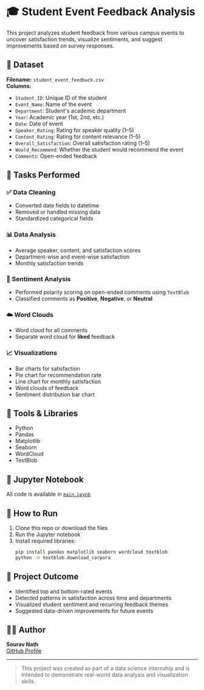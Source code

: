 # 🎓 Student Event Feedback Analysis

This project analyzes student feedback from various campus events to uncover satisfaction trends, visualize sentiments, and suggest improvements based on survey responses.

## 📂 Dataset

**Filename:** `student_event_feedback.csv`  
**Columns:**
- `Student_ID`: Unique ID of the student
- `Event_Name`: Name of the event
- `Department`: Student's academic department
- `Year`: Academic year (1st, 2nd, etc.)
- `Date`: Date of event
- `Speaker_Rating`: Rating for speaker quality (1–5)
- `Content_Rating`: Rating for content relevance (1–5)
- `Overall_Satisfaction`: Overall satisfaction rating (1–5)
- `Would_Recommend`: Whether the student would recommend the event
- `Comments`: Open-ended feedback

## 🧪 Tasks Performed

### ✅ Data Cleaning
- Converted date fields to datetime
- Removed or handled missing data
- Standardized categorical fields

### 📊 Data Analysis
- Average speaker, content, and satisfaction scores
- Department-wise and event-wise satisfaction
- Monthly satisfaction trends

### 💬 Sentiment Analysis
- Performed polarity scoring on open-ended comments using `TextBlob`
- Classified comments as **Positive**, **Negative**, or **Neutral**

### ☁️ Word Clouds
- Word cloud for all comments
- Separate word cloud for **liked** feedback

### 📈 Visualizations
- Bar charts for satisfaction
- Pie chart for recommendation rate
- Line chart for monthly satisfaction
- Word clouds of feedback
- Sentiment distribution bar chart

## 🧰 Tools & Libraries
- Python
- Pandas
- Matplotlib
- Seaborn
- WordCloud
- TextBlob

## 📓 Jupyter Notebook
All code is available in [`main.ipynb`](.main.ipynb)

## 🚀 How to Run
1. Clone this repo or download the files
2. Run the Jupyter notebook
3. Install required libraries:
    ```bash
    pip install pandas matplotlib seaborn wordcloud textblob
    python -m textblob.download_corpora
    ```

## 📌 Project Outcome
- Identified top and bottom-rated events
- Detected patterns in satisfaction across time and departments
- Visualized student sentiment and recurring feedback themes
- Suggested data-driven improvements for future events

## 🧑‍💻 Author
**Sourav Nath**  
[GitHub Profile](https://github.com/Ravaftersou) 

---

> This project was created as part of a data science internship and is intended to demonstrate real-world data analysis and visualization skills.
